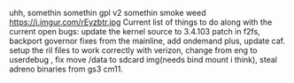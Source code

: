 uhh, somethin somethin gpl v2 somethin smoke weed
https://i.imgur.com/rEyzbtr.jpg
Current list of things to do along with the current open bugs:
update the kernel source to 3.4.103 patch in f2fs, backport governor fixes from the mainline, add ondemand plus, update caf. setup the ril files to work correctly with verizon, change from eng to userdebug
, fix move /data to sdcard img(needs bind mount i think), steal adreno binaries from gs3 cm11.
